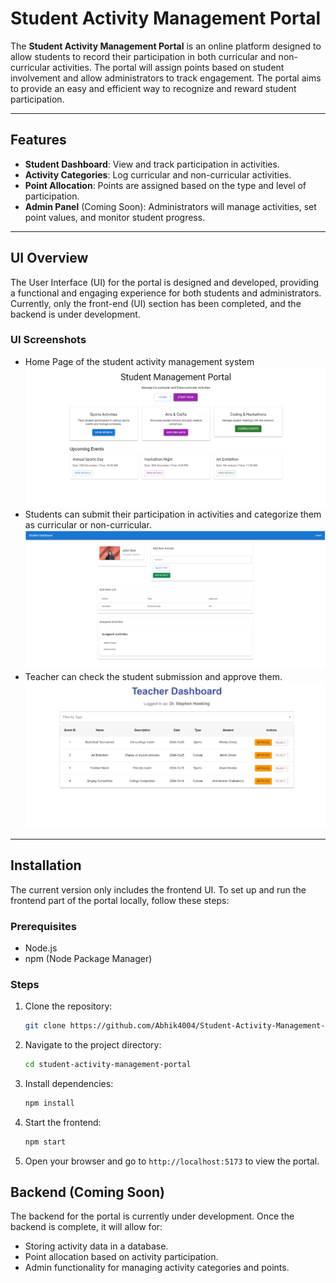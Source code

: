 # Student Activity Management Portal

The **Student Activity Management Portal** is an online platform designed to allow students to record their participation in both curricular and non-curricular activities. The portal will assign points based on student involvement and allow administrators to track engagement. The portal aims to provide an easy and efficient way to recognize and reward student participation.

---

## Features

- **Student Dashboard**: View and track participation in activities.
- **Activity Categories**: Log curricular and non-curricular activities.
- **Point Allocation**: Points are assigned based on the type and level of participation.
- **Admin Panel** (Coming Soon): Administrators will manage activities, set point values, and monitor student progress.

---

## UI Overview

The User Interface (UI) for the portal is designed and developed, providing a functional and engaging experience for both students and administrators. Currently, only the front-end (UI) section has been completed, and the backend is under development.

### UI Screenshots

- Home Page of the student activity management system
  ![Home Page](./src/assets/home.png)
- Students can submit their participation in activities and categorize them as curricular or non-curricular.
  ![Student Dashboard](./src/assets/studentDash.png)
- Teacher can check the student submission and approve them.
  ![Student Dashboard](./src/assets/teacherDash.jpg)

---

## Installation

The current version only includes the frontend UI. To set up and run the frontend part of the portal locally, follow these steps:

### Prerequisites

- Node.js
- npm (Node Package Manager)

### Steps

1. Clone the repository:
   ```bash
   git clone https://github.com/Abhik4004/Student-Activity-Management-Portal.git
   ```
2. Navigate to the project directory:
   ```bash
   cd student-activity-management-portal
   ```
3. Install dependencies:
   ```bash
   npm install
   ```
4. Start the frontend:
   ```bash
   npm start
   ```
5. Open your browser and go to `http://localhost:5173` to view the portal.

## Backend (Coming Soon)

The backend for the portal is currently under development. Once the backend is complete, it will allow for:

- Storing activity data in a database.
- Point allocation based on activity participation.
- Admin functionality for managing activity categories and points.

